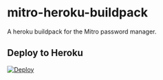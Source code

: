 mitro-heroku-buildpack
======================
A heroku buildpack for the Mitro password manager.

## Deploy to Heroku
[![Deploy](https://www.herokucdn.com/deploy/button.png)](https://heroku.com/deploy?template=https://github.com/shanewho/mitro/tree/heroku-button)
